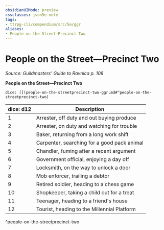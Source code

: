```yaml
---
obsidianUIMode: preview
cssclasses: json5e-note
tags:
- ttrpg-cli/compendium/src/5e/ggr
aliases:
- People on the Street—Precinct Two
---
```

# People on the Street—Precinct Two
*Source: Guildmasters' Guide to Ravnica p. 108* 

**People on the Street—Precinct Two**

`dice: [](people-on-the-streetprecinct-two-ggr.md#^people-on-the-streetprecinct-two)`

| dice: d12 | Description |
|-----------|-------------|
| 1 | Arrester, off duty and out buying produce |
| 2 | Arrester, on duty and watching for trouble |
| 3 | Baker, returning from a long work shift |
| 4 | Carpenter, searching for a good pack animal |
| 5 | Chandler, fuming after a recent argument |
| 6 | Government official, enjoying a day off |
| 7 | Locksmith, on the way to unlock a door |
| 8 | Mob enforcer, trailing a debtor |
| 9 | Retired soldier, heading to a chess game |
| 10 | Shopkeeper, taking a child out for a treat |
| 11 | Teenager, heading to a friend's house |
| 12 | Tourist, heading to the Millennial Platform |
^people-on-the-streetprecinct-two
